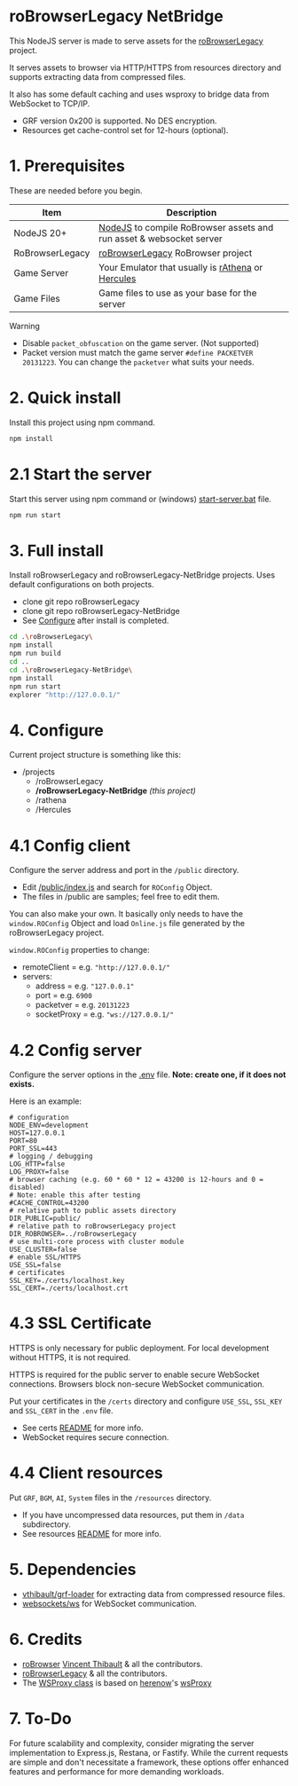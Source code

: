 roBrowserLegacy NetBridge
=======================

This NodeJS server is made to serve assets for the [roBrowserLegacy](https://github.com/MrAntares/roBrowserLegacy) project.

It serves assets to browser via HTTP/HTTPS from resources directory and supports extracting data from compressed files.

It also has some default caching and uses wsproxy to bridge data from WebSocket to TCP/IP.

- GRF version 0x200 is supported. No DES encryption.
- Resources get cache-control set for 12-hours (optional).

# 1. Prerequisites

These are needed before you begin.

| Item            | Description                                                                                                                        |
| --------------- | ---------------------------------------------------------------------------------------------------------------------------------- |
| NodeJS 20+      | [NodeJS](https://nodejs.org/en/download) to compile RoBrowser assets and run asset & websocket server                              |
| RoBrowserLegacy | [roBrowserLegacy](https://github.com/MrAntares/roBrowserLegacy) RoBrowser project                                                  |
| Game Server     | Your Emulator that usually is [rAthena](https://github.com/rathena/rathena) or [Hercules](https://github.com/HerculesWS/Hercules/) |
| Game Files      | Game files to use as your base for the server                                                                                      |

> [!WARNING]
> - Disable `packet_obfuscation` on the game server. (Not supported)
> - Packet version must match the game server `#define PACKETVER 20131223`. You can change the `packetver` what suits your needs.

# 2. Quick install

Install this project using npm command.
```sh
npm install
```

# 2.1 Start the server

Start this server using npm command or (windows) [start-server.bat](./server-start.bat) file.
```sh
npm run start
```

# 3. Full install

Install roBrowserLegacy and roBrowserLegacy-NetBridge projects. Uses default configurations on both projects.
- clone git repo roBrowserLegacy
- clone git repo roBrowserLegacy-NetBridge
- See [Configure](#4-configure) after install is completed.

```sh
cd .\roBrowserLegacy\
npm install
npm run build
cd ..
cd .\roBrowserLegacy-NetBridge\
npm install
npm run start
explorer "http://127.0.0.1/"
```

# 4. Configure

Current project structure is something like this:
- /projects
  - /roBrowserLegacy
  - **/roBrowserLegacy-NetBridge** *(this project)*
  - /rathena
  - /Hercules

# 4.1 Config client

Configure the server address and port in the `/public` directory.

- Edit [/public/index.js](./public/index.js) and search for `ROConfig` Object.
- The files in /public are samples; feel free to edit them.

You can also make your own. It basically only needs to have the `window.ROConfig` Object and load `Online.js` file generated by the roBrowserLegacy project.

`window.ROConfig` properties to change:
- remoteClient = e.g. `"http://127.0.0.1/"`
- servers:
  - address = e.g. `"127.0.0.1"`
  - port = e.g. `6900`
  - packetver = e.g. `20131223`
  - socketProxy = e.g. `"ws://127.0.0.1/"`

# 4.2 Config server

Configure the server options in the [.env](./.env) file. **Note: create one, if it does not exists.**

Here is an example:
```env
# configuration
NODE_ENV=development
HOST=127.0.0.1
PORT=80
PORT_SSL=443
# logging / debugging
LOG_HTTP=false
LOG_PROXY=false
# browser caching (e.g. 60 * 60 * 12 = 43200 is 12-hours and 0 = disabled)
# Note: enable this after testing
#CACHE_CONTROL=43200
# relative path to public assets directory
DIR_PUBLIC=public/
# relative path to roBrowserLegacy project
DIR_ROBROWSER=../roBrowserLegacy
# use multi-core process with cluster module
USE_CLUSTER=false
# enable SSL/HTTPS
USE_SSL=false
# certificates
SSL_KEY=./certs/localhost.key
SSL_CERT=./certs/localhost.crt
```

# 4.3 SSL Certificate

HTTPS is only necessary for public deployment. For local development without HTTPS, it is not required.

HTTPS is required for the public server to enable secure WebSocket connections. Browsers block non-secure WebSocket communication.

Put your certificates in the `/certs` directory and configure `USE_SSL`, `SSL_KEY` and `SSL_CERT` in the `.env` file. 

- See certs [README](./certs/README.md) for more info.
- WebSocket requires secure connection.

# 4.4 Client resources

Put `GRF`, `BGM`, `AI`, `System` files in the `/resources` directory.

- If you have uncompressed data resources, put them in `/data` subdirectory.
- See resources [README](./resources/README.md) for more info.

# 5. Dependencies
- [vthibault/grf-loader](https://github.com/vthibault/grf-loader/) for extracting data from compressed resource files.
- [websockets/ws](https://github.com/websockets/ws) for WebSocket communication.

# 6. Credits
- [roBrowser](https://github.com/vthibault/roBrowser) [Vincent Thibault](https://github.com/vthibault) & all the contributors.
- [roBrowserLegacy](https://github.com/MrAntares/roBrowserLegacy) & all the contributors.
- The [WSProxy class](./src/modules/WSProxy.js) is based on [herenow](https://github.com/herenow)'s [wsProxy](https://github.com/herenow/wsProxy)

# 7. To-Do

For future scalability and complexity, consider migrating the server implementation to Express.js, Restana, or Fastify. While the current requests are simple and don't necessitate a framework, these options offer enhanced features and performance for more demanding workloads.
